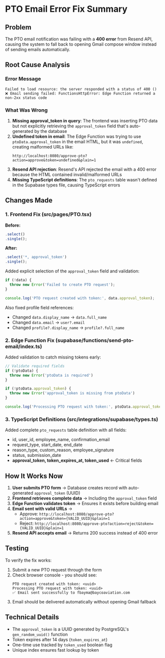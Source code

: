 # PTO Email Error Fix Summary

## Problem
The PTO email notification was failing with a **400 error** from Resend API, causing the system to fall back to opening Gmail compose window instead of sending emails automatically.

## Root Cause Analysis

### Error Message
```
Failed to load resource: the server responded with a status of 400 ()
❌ Email sending failed: FunctionsHttpError: Edge Function returned a non-2xx status code
```

### What Was Wrong
1. **Missing approval_token in query**: The frontend was inserting PTO data but not explicitly retrieving the `approval_token` field that's auto-generated by the database
2. **Undefined token in email**: The Edge Function was trying to use `ptoData.approval_token` in the email HTML, but it was `undefined`, creating malformed URLs like:
   ```
   http://localhost:8080/approve-pto?action=approve&token=undefined&plain=1
   ```
3. **Resend API rejection**: Resend's API rejected the email with a 400 error because the HTML contained invalid/malformed URLs
4. **Missing TypeScript definitions**: The `pto_requests` table wasn't defined in the Supabase types file, causing TypeScript errors

## Changes Made

### 1. Frontend Fix (src/pages/PTO.tsx)
**Before:**
```typescript
.select()
.single();
```

**After:**
```typescript
.select('*, approval_token')
.single();
```

Added explicit selection of the `approval_token` field and validation:
```typescript
if (!data) {
  throw new Error('Failed to create PTO request');
}

console.log('PTO request created with token:', data.approval_token);
```

Also fixed profile field references:
- Changed `data.display_name` → `data.full_name`
- Changed `data.email` → `user?.email`
- Changed `profile?.display_name` → `profile?.full_name`

### 2. Edge Function Fix (supabase/functions/send-pto-email/index.ts)
Added validation to catch missing tokens early:
```typescript
// Validate required fields
if (!ptoData) {
  throw new Error('ptoData is required')
}

if (!ptoData.approval_token) {
  throw new Error('approval_token is missing from ptoData')
}

console.log('Processing PTO request with token:', ptoData.approval_token)
```

### 3. TypeScript Definitions (src/integrations/supabase/types.ts)
Added complete `pto_requests` table definition with all fields:
- id, user_id, employee_name, confirmation_email
- request_type, start_date, end_date
- reason_type, custom_reason, employee_signature
- status, submission_date
- **approval_token, token_expires_at, token_used** ← Critical fields

## How It Works Now

1. **User submits PTO form** → Database creates record with auto-generated `approval_token` (UUID)
2. **Frontend retrieves complete data** → Including the `approval_token` field
3. **Edge Function validates token** → Ensures it exists before building email
4. **Email sent with valid URLs** → 
   - Approve: `http://localhost:8080/approve-pto?action=approve&token={VALID_UUID}&plain=1`
   - Reject: `http://localhost:8080/approve-pto?action=reject&token={VALID_UUID}&plain=1`
5. **Resend API accepts email** → Returns 200 success instead of 400 error

## Testing
To verify the fix works:
1. Submit a new PTO request through the form
2. Check browser console - you should see:
   ```
   PTO request created with token: <uuid>
   Processing PTO request with token: <uuid>
   ✅ Email sent successfully to fbayma@baycoaviation.com
   ```
3. Email should be delivered automatically without opening Gmail fallback

## Technical Details
- The `approval_token` is a UUID generated by PostgreSQL's `gen_random_uuid()` function
- Token expires after 14 days (`token_expires_at`)
- One-time use tracked by `token_used` boolean flag
- Unique index ensures fast lookup by token
